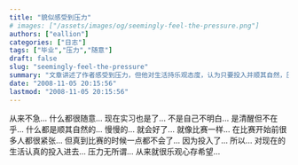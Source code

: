 ```yaml
---
title: "貌似感受到压力"
# images: ["/assets/images/og/seemingly-feel-the-pressure.png"]
authors: ["eallion"]
categories: ["日志"]
tags: ["毕业","压力","随意"]
draft: false
slug: "seemingly-feel-the-pressure"
summary: "文章讲述了作者感受到压力，但他对生活持乐观态度，认为只要投入并顺其自然，压力就无所谓。同时提到了毕业和未来的选择问题。"
date: "2008-11-05 20:15:56"
lastmod: "2008-11-05 20:15:56"
---
```


从来不急...
什么都很随意...
现在实习也是了...
不是自己不明白...
是清醒但不在乎...
什么都是顺其自然的...
慢慢的...
就会好了...
就像比赛一样...
在比赛开始前很多人都很紧张...
但真到比赛的时候一点都不会了...
因为投入了...
所以...
对现在的生活认真的投入进去...
压力无所谓...
从来就很乐观心存希望...
